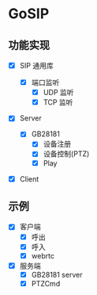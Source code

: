 # GoSIP

## 功能实现

- [x] SIP 通用库
    - [x] 端口监听
        - [x] UDP 监听
        - [x] TCP 监听
- [x] Server
    - [x] GB28181
        - [x] 设备注册
        - [x] 设备控制(PTZ)
        - [x] Play
- [x] Client


## 示例
- [x] 客户端
    - [x] 呼出
    - [x] 呼入
    - [x] webrtc
    
- [x] 服务端
    - [x] GB28181 server
    - [x] PTZCmd